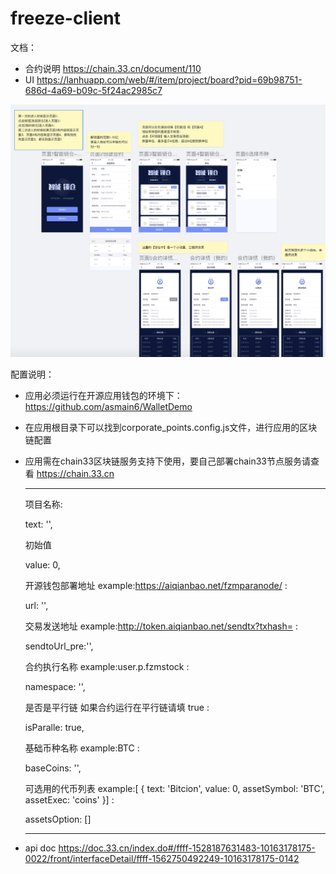# freeze-client

文档：
- 合约说明 https://chain.33.cn/document/110
- UI https://lanhuapp.com/web/#/item/project/board?pid=69b98751-686d-4a69-b09c-5f24ac2985c7

![UI](./docs/UI.jpg)

配置说明：
- 应用必须运行在开源应用钱包的环境下：https://github.com/asmain6/WalletDemo
- 在应用根目录下可以找到corporate_points.config.js文件，进行应用的区块链配置
- 应用需在chain33区块链服务支持下使用，要自己部署chain33节点服务请查看 https://chain.33.cn
  
  ---

  项目名称:
  
     text: '',
    
  初始值
  
     value: 0,
    
  开源钱包部署地址 example:https://aiqianbao.net/fzmparanode/ :
  
    url: '',
    
  交易发送地址 example:http://token.aiqianbao.net/sendtx?txhash= :
  
    sendtoUrl_pre:'',
    
  合约执行名称  example:user.p.fzmstock :
  
    namespace: '',
    
  是否是平行链 如果合约运行在平行链请填 true :
  
    isParalle: true,
    
  基础币种名称 example:BTC :
  
    baseCoins: '',
    
  可选用的代币列表 example:[ { text: 'Bitcion', value: 0, assetSymbol: 'BTC', assetExec: 'coins' }] :
  
    assetsOption: []


    ---


- api doc https://doc.33.cn/index.do#/ffff-1528187631483-10163178175-0022/front/interfaceDetail/ffff-1562750492249-10163178175-0142

